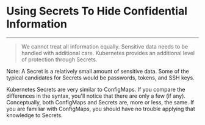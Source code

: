 <!-- .slide: data-background="../img/background/why.jpg" -->
# Using Secrets To Hide Confidential Information

---


<!-- .slide: data-background="img/secrets.jpeg" -->
> We cannot treat all information equally. Sensitive data needs to be handled with additional care. Kubernetes provides an additional level of protection through Secrets.

Note:
A Secret is a relatively small amount of sensitive data. Some of the typical candidates for Secrets would be passwords, tokens, and SSH keys.

Kubernetes Secrets are very similar to ConfigMaps. If you compare the differences in the syntax, you'll notice that there are only a few (if any). Conceptually, both ConfigMaps and Secrets are, more or less, the same. If you are familiar with ConfigMaps, you should have no trouble applying that knowledge to Secrets.